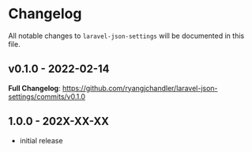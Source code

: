 # Changelog

All notable changes to `laravel-json-settings` will be documented in this file.

## v0.1.0 - 2022-02-14

**Full Changelog**: https://github.com/ryangjchandler/laravel-json-settings/commits/v0.1.0

## 1.0.0 - 202X-XX-XX

- initial release
